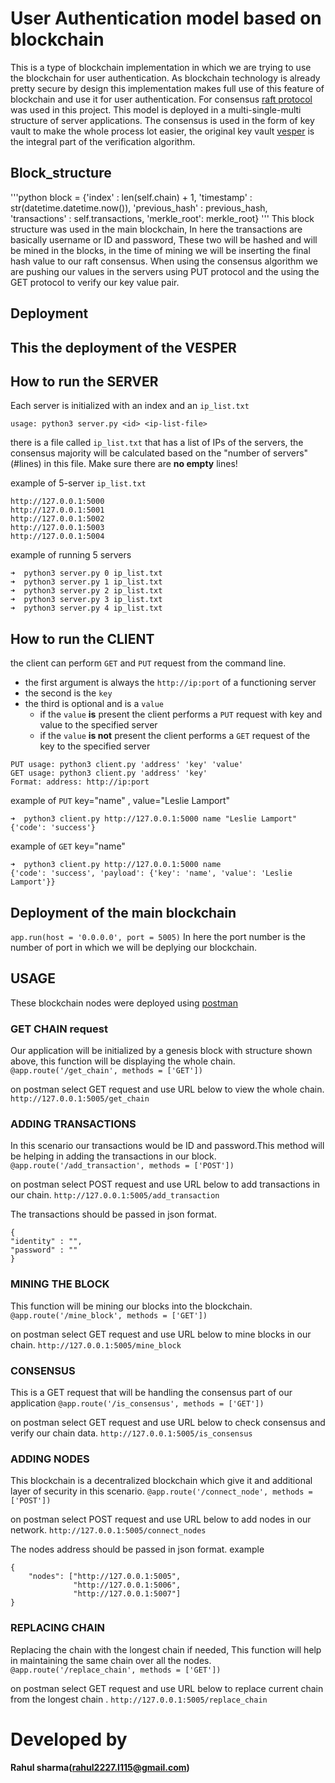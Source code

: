 # User Authentication model based on blockchain
This is a type of blockchain implementation in which we are trying to use the blockchain for user authentication. As blockchain technology is already pretty secure by design this implementation makes full use of this feature of blockchain and use it for user authentication.
For consensus [raft protocol](http://raft.github.io/) was used in this project. 
This model is deployed in a multi-single-multi structure of server applications.
The consensus is used in the form of key vault to make the whole process lot easier, the original key vault [vesper](https://github.com/Oaklight/Vesper.git) is the integral part of the verification algorithm.

## Block_structure
'''python
block = {'index' : len(self.chain) + 1,
                 'timestamp' : str(datetime.datetime.now()), 
                 'previous_hash' : previous_hash,
                 'transactions' : self.transactions,
                 'merkle_root': merkle_root}
'''
This block structure was used in the main blockchain, In here the transactions are basically username or ID and password, These two will be hashed and will be mined in the blocks, in the time of mining we will be inserting the final hash value to our raft consensus.
When using the consensus algorithm we are pushing our values in the servers using PUT protocol and the using the GET protocol to verify our key value pair.

## Deployment
## This the deployment of the VESPER
## How to run the SERVER

Each server is initialized with an index and an `ip_list.txt`
```
usage: python3 server.py <id> <ip-list-file>
```

there is a file called `ip_list.txt` that has a list of IPs of the servers, the consensus majority will be calculated based on the "number of servers" (#lines) in this file. Make sure there are **no empty** lines!

example of 5-server `ip_list.txt`

```
http://127.0.0.1:5000
http://127.0.0.1:5001
http://127.0.0.1:5002
http://127.0.0.1:5003
http://127.0.0.1:5004
```

 example of running 5 servers
```
➜  python3 server.py 0 ip_list.txt
➜  python3 server.py 1 ip_list.txt
➜  python3 server.py 2 ip_list.txt
➜  python3 server.py 3 ip_list.txt
➜  python3 server.py 4 ip_list.txt
```

## How to run the CLIENT
the client can perform `GET` and `PUT` request from the command line.

- the first argument is always the `http://ip:port` of a functioning server
- the second is the `key`
- the third is optional and is a `value`
  - if the `value` **is** present the client performs a `PUT` request with key and value to the specified server
  - if the `value` **is not** present the client performs a `GET` request of the key to the specified server

```
PUT usage: python3 client.py 'address' 'key' 'value'
GET usage: python3 client.py 'address' 'key'
Format: address: http://ip:port
```

example of `PUT` key="name" , value="Leslie Lamport"
```
➜  python3 client.py http://127.0.0.1:5000 name "Leslie Lamport"
{'code': 'success'}
```
example of `GET` key="name" 
```
➜  python3 client.py http://127.0.0.1:5000 name 
{'code': 'success', 'payload': {'key': 'name', 'value': 'Leslie Lamport'}}
```

## Deployment of the main blockchain
`app.run(host = '0.0.0.0', port = 5005)`
In here the port number is the number of port in which we will be deplying our blockchain.

## USAGE
These blockchain nodes were deployed using [postman](https://www.postman.com/)

### GET CHAIN request
Our application will be initialized by a genesis block with structure shown above, this function will be displaying the whole chain.
`@app.route('/get_chain', methods = ['GET'])`

on postman select GET request and use URL below to view the whole chain.
`http://127.0.0.1:5005/get_chain`

### ADDING TRANSACTIONS
In this scenario our transactions would be ID and password.This method will be helping in adding the transactions in our block.
`@app.route('/add_transaction', methods = ['POST'])`


on postman select POST request and use URL below to add transactions in our chain.
`http://127.0.0.1:5005/add_transaction`

The transactions should be passed in json format.
```
{
"identity" : "",
"password" : ""
}
```
### MINING THE BLOCK  
This function will be mining our blocks into the blockchain.
`@app.route('/mine_block', methods = ['GET'])`

on postman select GET request and use URL below to mine blocks in our chain.
`http://127.0.0.1:5005/mine_block`

### CONSENSUS 
This is a GET request that will be handling the consensus part of our application
`@app.route('/is_consensus', methods = ['GET'])`

on postman select GET request and use URL below to check consensus and verify our chain data.
`http://127.0.0.1:5005/is_consensus`

### ADDING NODES
This blockchain is a decentralized blockchain which give it and additional layer of security in this scenario.
`@app.route('/connect_node', methods = ['POST'])`

on postman select POST request and use URL below to add nodes in our network.
`http://127.0.0.1:5005/connect_nodes`

The nodes address should be passed in json format.
example
```
{
    "nodes": ["http://127.0.0.1:5005", 
              "http://127.0.0.1:5006",
              "http://127.0.0.1:5007"]
}
```

### REPLACING CHAIN
Replacing the chain with the longest chain if needed, This function will help in maintaining the same chain over all the nodes.
`@app.route('/replace_chain', methods = ['GET'])`

on postman select GET request and use URL below to replace current chain from the longest chain .
`http://127.0.0.1:5005/replace_chain`

# Developed by
**Rahul sharma(rahul2227.l115@gmail.com)**



